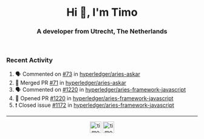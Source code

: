 <h1 align="center">Hi 👋, I'm Timo</h1>
<h3 align="center">A developer from Utrecht, The Netherlands</h3>
<br/>
<!-- https://github.com/rahuldkjain/github-profile-readme-generator --!>

<!--  <p align="left"><img src="https://github-readme-stats.vercel.app/api?username=timoglastra&show_icons=true&count_private=true&" alt="timoglastra" /></p> --!>

<!--
Github language stats
<p align="left"><img src="https://github-readme-stats.vercel.app/api/top-langs/?username=timoglastra&layout=compact" alt="timoglastra" /><p>
-->

<!-- Codestats language stats -->
<!-- <p align="left"><img src="https://codestats-readme.vercel.app/api/top-langs/?username=timoglastra&layout=compact&language_count=12" alt="timoglastra" /><p>    --!>
  
<h3>Recent Activity</h3>

<!--START_SECTION:activity-->
1. 🗣 Commented on [#73](https://github.com/hyperledger/aries-askar/issues/73) in [hyperledger/aries-askar](https://github.com/hyperledger/aries-askar)
2. 🎉 Merged PR [#71](https://github.com/hyperledger/aries-askar/pull/71) in [hyperledger/aries-askar](https://github.com/hyperledger/aries-askar)
3. 🗣 Commented on [#1220](https://github.com/hyperledger/aries-framework-javascript/issues/1220) in [hyperledger/aries-framework-javascript](https://github.com/hyperledger/aries-framework-javascript)
4. 💪 Opened PR [#1220](https://github.com/hyperledger/aries-framework-javascript/pull/1220) in [hyperledger/aries-framework-javascript](https://github.com/hyperledger/aries-framework-javascript)
5. ❗️ Closed issue [#1172](https://github.com/hyperledger/aries-framework-javascript/issues/1172) in [hyperledger/aries-framework-javascript](https://github.com/hyperledger/aries-framework-javascript)
<!--END_SECTION:activity-->

---

<p align="center">
<a href="https://twitter.com/timoglastra" target="blank"><img align="center" src="https://cdn.jsdelivr.net/npm/simple-icons@3.0.1/icons/twitter.svg" alt="timoglastra" height="30" width="30" /></a>
<a href="https://linkedin.com/in/timoglastra" target="blank"><img align="center" src="https://cdn.jsdelivr.net/npm/simple-icons@3.0.1/icons/linkedin.svg" alt="timoglastra" height="30" width="30" /></a>
</p>



